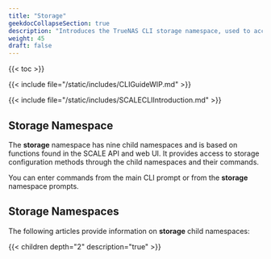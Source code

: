 ```yaml
---
title: "Storage"
geekdocCollapseSection: true
description: "Introduces the TrueNAS CLI storage namespace, used to access child namespaces and commands including dataset, disk, enclosure, filesystem, pool, resilver, scrub, snapshot, and vmware." 
weight: 45
draft: false
---
```


{{< toc >}}


{{< include file="/static/includes/CLIGuideWIP.md" >}}

{{< include file="/static/includes/SCALECLIIntroduction.md" >}}

## Storage Namespace

The **storage** namespace has nine child namespaces and is based on functions found in the SCALE API and web UI. 
It provides access to storage configuration methods through the child namespaces and their commands.

You can enter commands from the main CLI prompt or from the **storage** namespace prompts.

## Storage Namespaces
The following articles provide information on **storage** child namespaces:

{{< children depth="2" description="true" >}}
